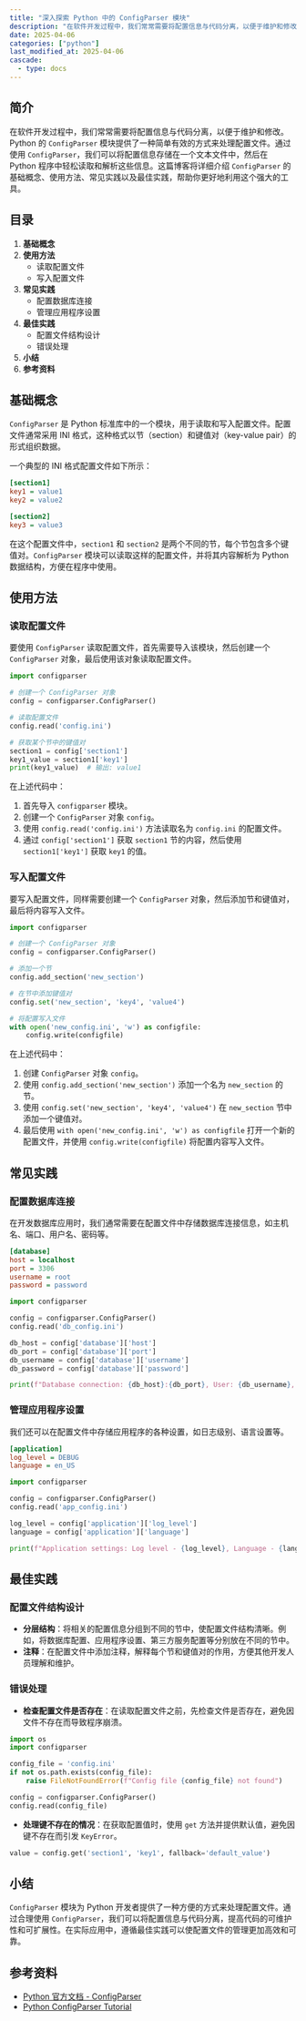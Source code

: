 ```yaml
---
title: "深入探索 Python 中的 ConfigParser 模块"
description: "在软件开发过程中，我们常常需要将配置信息与代码分离，以便于维护和修改。Python 的 `ConfigParser` 模块提供了一种简单有效的方式来处理配置文件。通过使用 `ConfigParser`，我们可以将配置信息存储在一个文本文件中，然后在 Python 程序中轻松读取和解析这些信息。这篇博客将详细介绍 `ConfigParser` 的基础概念、使用方法、常见实践以及最佳实践，帮助你更好地利用这个强大的工具。"
date: 2025-04-06
categories: ["python"]
last_modified_at: 2025-04-06
cascade:
  - type: docs
---
```



## 简介
在软件开发过程中，我们常常需要将配置信息与代码分离，以便于维护和修改。Python 的 `ConfigParser` 模块提供了一种简单有效的方式来处理配置文件。通过使用 `ConfigParser`，我们可以将配置信息存储在一个文本文件中，然后在 Python 程序中轻松读取和解析这些信息。这篇博客将详细介绍 `ConfigParser` 的基础概念、使用方法、常见实践以及最佳实践，帮助你更好地利用这个强大的工具。

<!-- more -->
## 目录
1. **基础概念**
2. **使用方法**
    - 读取配置文件
    - 写入配置文件
3. **常见实践**
    - 配置数据库连接
    - 管理应用程序设置
4. **最佳实践**
    - 配置文件结构设计
    - 错误处理
5. **小结**
6. **参考资料**

## 基础概念
`ConfigParser` 是 Python 标准库中的一个模块，用于读取和写入配置文件。配置文件通常采用 INI 格式，这种格式以节（section）和键值对（key-value pair）的形式组织数据。

一个典型的 INI 格式配置文件如下所示：

```ini
[section1]
key1 = value1
key2 = value2

[section2]
key3 = value3
```

在这个配置文件中，`section1` 和 `section2` 是两个不同的节，每个节包含多个键值对。`ConfigParser` 模块可以读取这样的配置文件，并将其内容解析为 Python 数据结构，方便在程序中使用。

## 使用方法

### 读取配置文件
要使用 `ConfigParser` 读取配置文件，首先需要导入该模块，然后创建一个 `ConfigParser` 对象，最后使用该对象读取配置文件。

```python
import configparser

# 创建一个 ConfigParser 对象
config = configparser.ConfigParser()

# 读取配置文件
config.read('config.ini')

# 获取某个节中的键值对
section1 = config['section1']
key1_value = section1['key1']
print(key1_value)  # 输出: value1
```

在上述代码中：
1. 首先导入 `configparser` 模块。
2. 创建一个 `ConfigParser` 对象 `config`。
3. 使用 `config.read('config.ini')` 方法读取名为 `config.ini` 的配置文件。
4. 通过 `config['section1']` 获取 `section1` 节的内容，然后使用 `section1['key1']` 获取 `key1` 的值。

### 写入配置文件
要写入配置文件，同样需要创建一个 `ConfigParser` 对象，然后添加节和键值对，最后将内容写入文件。

```python
import configparser

# 创建一个 ConfigParser 对象
config = configparser.ConfigParser()

# 添加一个节
config.add_section('new_section')

# 在节中添加键值对
config.set('new_section', 'key4', 'value4')

# 将配置写入文件
with open('new_config.ini', 'w') as configfile:
    config.write(configfile)
```

在上述代码中：
1. 创建 `ConfigParser` 对象 `config`。
2. 使用 `config.add_section('new_section')` 添加一个名为 `new_section` 的节。
3. 使用 `config.set('new_section', 'key4', 'value4')` 在 `new_section` 节中添加一个键值对。
4. 最后使用 `with open('new_config.ini', 'w') as configfile` 打开一个新的配置文件，并使用 `config.write(configfile)` 将配置内容写入文件。

## 常见实践

### 配置数据库连接
在开发数据库应用时，我们通常需要在配置文件中存储数据库连接信息，如主机名、端口、用户名、密码等。

```ini
[database]
host = localhost
port = 3306
username = root
password = password
```

```python
import configparser

config = configparser.ConfigParser()
config.read('db_config.ini')

db_host = config['database']['host']
db_port = config['database']['port']
db_username = config['database']['username']
db_password = config['database']['password']

print(f"Database connection: {db_host}:{db_port}, User: {db_username}, Password: {db_password}")
```

### 管理应用程序设置
我们还可以在配置文件中存储应用程序的各种设置，如日志级别、语言设置等。

```ini
[application]
log_level = DEBUG
language = en_US
```

```python
import configparser

config = configparser.ConfigParser()
config.read('app_config.ini')

log_level = config['application']['log_level']
language = config['application']['language']

print(f"Application settings: Log level - {log_level}, Language - {language}")
```

## 最佳实践

### 配置文件结构设计
- **分层结构**：将相关的配置信息分组到不同的节中，使配置文件结构清晰。例如，将数据库配置、应用程序设置、第三方服务配置等分别放在不同的节中。
- **注释**：在配置文件中添加注释，解释每个节和键值对的作用，方便其他开发人员理解和维护。

### 错误处理
- **检查配置文件是否存在**：在读取配置文件之前，先检查文件是否存在，避免因文件不存在而导致程序崩溃。
```python
import os
import configparser

config_file = 'config.ini'
if not os.path.exists(config_file):
    raise FileNotFoundError(f"Config file {config_file} not found")

config = configparser.ConfigParser()
config.read(config_file)
```
- **处理键不存在的情况**：在获取配置值时，使用 `get` 方法并提供默认值，避免因键不存在而引发 `KeyError`。
```python
value = config.get('section1', 'key1', fallback='default_value')
```

## 小结
`ConfigParser` 模块为 Python 开发者提供了一种方便的方式来处理配置文件。通过合理使用 `ConfigParser`，我们可以将配置信息与代码分离，提高代码的可维护性和可扩展性。在实际应用中，遵循最佳实践可以使配置文件的管理更加高效和可靠。

## 参考资料
- [Python 官方文档 - ConfigParser](https://docs.python.org/3/library/configparser.html)
- [Python ConfigParser Tutorial](https://www.tutorialspoint.com/python3/python_configparser.htm)